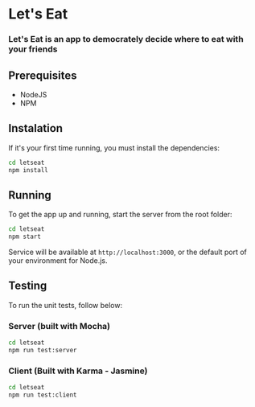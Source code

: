 # Let's Eat

### Let's Eat is an app to democrately decide where to eat with your friends

## Prerequisites

* NodeJS
* NPM

## Instalation

If it's your first time running, you must install the dependencies:

```bash
cd letseat
npm install
```

## Running

To get the app up and running, start the server from the root folder:

```bash
cd letseat
npm start
```

Service will be available at `http://localhost:3000`, or the default port of your environment for Node.js.

## Testing

To run the unit tests, follow below:

### Server (built with Mocha)

```bash
cd letseat
npm run test:server
```

### Client (Built with Karma - Jasmine)

```bash
cd letseat
npm run test:client
```
